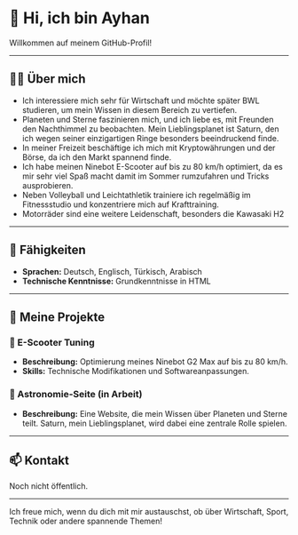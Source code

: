 # 👋 Hi, ich bin Ayhan  

Willkommen auf meinem GitHub-Profil!  

---

## 🧑‍💻 Über mich  

- Ich interessiere mich sehr für Wirtschaft und möchte später BWL studieren, um mein Wissen in diesem Bereich zu vertiefen.  
- Planeten und Sterne faszinieren mich, und ich liebe es, mit Freunden den Nachthimmel zu beobachten. Mein Lieblingsplanet ist Saturn, den ich wegen seiner einzigartigen Ringe besonders beeindruckend finde.  
- In meiner Freizeit beschäftige ich mich mit Kryptowährungen und der Börse, da ich den Markt spannend finde.  
- Ich habe meinen Ninebot E-Scooter auf bis zu 80 km/h optimiert, da es mir sehr viel Spaß macht damit im Sommer rumzufahren und Tricks ausprobieren.
- Neben Volleyball und Leichtathletik trainiere ich regelmäßig im Fitnessstudio und konzentriere mich auf Krafttraining.  
- Motorräder sind eine weitere Leidenschaft, besonders die Kawasaki H2

---

## 🚀 Fähigkeiten  

- **Sprachen:** Deutsch, Englisch, Türkisch, Arabisch  
- **Technische Kenntnisse:** Grundkenntnisse in HTML  

---

## 🌌 Meine Projekte  

### 🚴 E-Scooter Tuning  
- **Beschreibung:** Optimierung meines Ninebot G2 Max auf bis zu 80 km/h.  
- **Skills:** Technische Modifikationen und Softwareanpassungen.  

### 🌟 Astronomie-Seite (in Arbeit)  
- **Beschreibung:** Eine Website, die mein Wissen über Planeten und Sterne teilt. Saturn, mein Lieblingsplanet, wird dabei eine zentrale Rolle spielen.  

---

## 📫 Kontakt  

 Noch nicht öffentlich.

---

Ich freue mich, wenn du dich mit mir austauschst, ob über Wirtschaft, Sport, Technik oder andere spannende Themen!  
